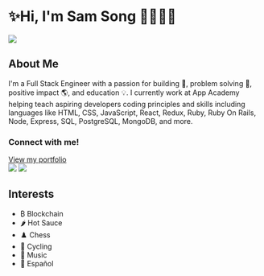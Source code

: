 # ✨Hi, I'm Sam Song 👋🧑‍💻✨

<img src="https://github-readme-stats.vercel.app/api?username=samsongs1991" />

## About Me
I'm a Full Stack Engineer with a passion for building 🧱, problem solving 🧩, positive impact 🌎, and education 💡.
I currently work at App Academy helping teach aspiring developers coding principles and skills including languages like HTML, CSS, JavaScript, React, Redux, Ruby, Ruby On Rails, Node, Express, SQL, PostgreSQL, MongoDB, and more. 

### Connect with me!
[View my portfolio](https://www.iamsamsong.com)
<br/>
[<img src="https://img.shields.io/badge/LinkedIn-0077B5?style=for-the-badge&logo=linkedin&logoColor=white" />](https://www.linkedin.com/in/samsongs1991/)
[<img src="https://img.shields.io/badge/AngelList-000000?style=for-the-badge&logo=AngelList&logoColor=white" />](https://angel.co/u/samsongs)

## Interests
- ₿ Blockchain
- 🌶️ Hot Sauce
- ♟️ Chess
- 🚴 Cycling
- 🎻 Music
- 🥟 Español

